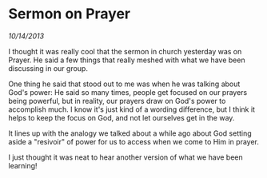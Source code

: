 # Sermon on Prayer
*10/14/2013*

I thought it was really cool that the sermon in church yesterday was on Prayer.
He said a few things that really meshed with what we have been discussing
in our group.

One thing he said that stood out to me was when he was talking about God's
power:  He said so many times, people get focused on our prayers being
powerful, but in reality, our prayers draw on God's power to accomplish
much. I know it's just kind of a wording difference, but I think it helps
to keep the focus on God, and not let ourselves get in the way.

It lines up with the analogy we talked about a while ago about God setting
aside a "resivoir" of power for us to access when we come to Him in prayer.

I just thought it was neat to hear another version of what we have been
learning!
